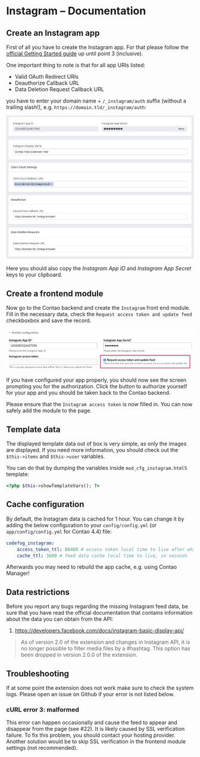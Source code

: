 # Instagram – Documentation

## Create an Instagram app

First of all you have to create the Instagram app. For that please follow the [official Getting Started guide](https://developers.facebook.com/docs/instagram-basic-display-api/getting-started)
up until point 3 (inclusive).

One important thing to note is that for all app URIs listed:

- Valid OAuth Redirect URIs
- Deauthorize Callback URL
- Data Deletion Request Callback URL

you have to enter your domain name + `/_instagram/auth` suffix (without a trailing slash!), e.g. `https://domain.tld/_instagram/auth`: 

![](images/instagram-1.png)

Here you should also copy the *Instagram App ID* and *Instagram App Secret* keys to your clipboard.


## Create a frontend module

Now go to the Contao backend and create the `Instagram` front end module. Fill in the necessary data, 
check the `Request access token and update feed` checkboxbox and save the record.

![](images/instagram-2.png)

If you have configured your app properly, you should now see the screen prompting you for the authorization.
Click the button to authorize yourself for your app and you should be taken back to the Contao backend.

Please ensure that the `Instagram access token` is now filled in. You can now safely add the module to the page.


## Template data

The displayed template data out of box is very simple, as only the images are displayed. If you need more information,
you should check out the `$this->items` and `$this->user` variables.

You can do that by dumping the variables inside `mod_cfg_instagram.html5` template:

```php
<?php $this->showTemplateVars(); ?>
```


## Cache configuration

By default, the Instagram data is cached for 1 hour. You can change it by adding the below configuration to your
`config/config.yml` (or `app/config/config.yml` for Contao 4.4) file:

```yaml
codefog_instagram:
    access_token_ttl: 86400 # access token local time to live after which Contao will make a request to refresh the token, in seconds
    cache_ttl: 3600 # feed data cache local time to live, in seconds
``` 

Afterwards you may need to rebuild the app cache, e.g. using Contao Manager!


## Data restrictions

Before you report any bugs regarding the missing Instagram feed data, be sure that you have read the official
documentation that contains information about the data you can obtain from the API:

1. https://developers.facebook.com/docs/instagram-basic-display-api/

> As of version 2.0 of the extension and changes in Instagram API, it is no longer possible to filter media files
> by a #hashtag. This option has been dropped in version 2.0.0 of the extension.


## Troubleshooting

If at some point the extension does not work make sure to check the system logs. Please open an issue on Github
if your error is not listed below.

### cURL error 3: <url> malformed 

This error can happen occasionally and cause the feed to appear and disappear from the page (see #22). It is likely 
caused by SSL verification failure. To fix this problem, you should contact your hosting provider. Another solution 
would be to skip SSL verification in the frontend module settings (not recommended).

